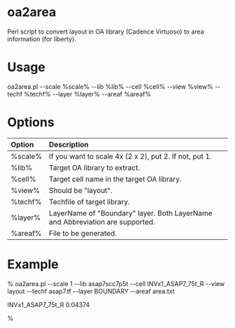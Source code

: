# oa2area
Perl script to convert layout in OA library (Cadence Virtuoso) to area information (for liberty).

# Usage
oa2area.pl --scale %scale% --lib %lib% --cell %cell% --view %view% --techf %techf% --layer %layer% --areaf %areaf%

# Options
| Option | Description |
|:-----------|:------------|
|%scale%| If you want to scale 4x (2 x 2), put 2. If not, put 1.|
|%lib%| Target OA library to extract.|
|%cell%| Target cell name in the target OA library.|
|%view%| Should be "layout".|
|%techf%| Techfile of target library.|
|%layer%| LayerName of "Boundary" layer. Both LayerName and Abbreviation are supported.|
|%areaf%| File to be generated.|

# Example
% oa2area.pl --scale 1 --lib asap7scc7p5t --cell INVx1_ASAP7_75t_R --view layout --techf asap7.tf --layer BOUNDARY --areaf area.txt

INVx1_ASAP7_75t_R 0.04374

%
